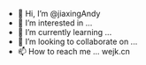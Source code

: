 - 👋 Hi, I’m @jiaxingAndy
- 👀 I’m interested in ...
- 🌱 I’m currently learning ...
- 💞️ I’m looking to collaborate on ...
- 📫 How to reach me ...  wejk.cn

<!---
jiaxingAndy/jiaxingAndy is a ✨ special ✨ repository because its `README.md` (this file) appears on your GitHub profile.
You can click the Preview link to take a look at your changes.
--->
